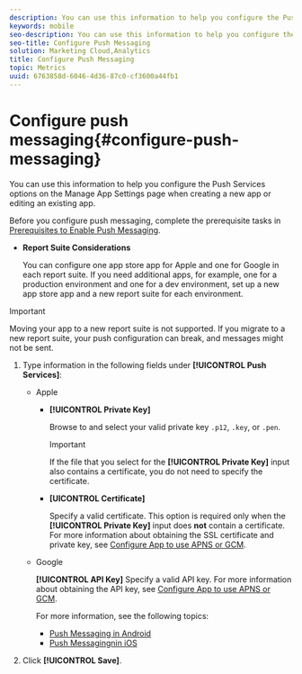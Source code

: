 ```yaml
---
description: You can use this information to help you configure the Push Services options on the Manage App Settings page while creating a new app or editing an existing app.
keywords: mobile
seo-description: You can use this information to help you configure the Push Services options on the Manage App Settings page while creating a new app or editing an existing app.
seo-title: Configure Push Messaging
solution: Marketing Cloud,Analytics
title: Configure Push Messaging
topic: Metrics
uuid: 6763858d-6046-4d36-87c0-cf3600a44fb1
---
```


# Configure push messaging{#configure-push-messaging}

You can use this information to help you configure the Push Services options on the Manage App Settings page when creating a new app or editing an existing app.

Before you configure push messaging, complete the prerequisite tasks in [Prerequisites to Enable Push Messaging](/help/using/c-manage-app-settings/c-mob-confg-app/configure-push-messaging/prerequisites-push-messaging.md).

* **Report Suite Considerations**

    You can configure one app store app for Apple and one for Google in each report suite. If you need additional apps, for example, one for a production environment and one for a dev environment, set up a new app store app and a new report suite for each environment.

>[!IMPORTANT]
>
>Moving your app to a new report suite is not supported. If you migrate to a new report suite, your push configuration can break, and messages might not be sent.

1. Type information in the following fields under **[!UICONTROL Push Services]**:

    * Apple

      * **[!UICONTROL Private Key]**

        Browse to and select your valid private key `.p12`, `.key`, or `.pen`.

        >[!IMPORTANT]
        >If the file that you select for the **[!UICONTROL Private Key]** input also contains a certificate, you do not need to specify the certificate.

      * **[UICONTROL Certificate]**

         Specify a valid certificate. This option is required only when the **[!UICONTROL Private Key]** input does **not** contain a certificate. For more information about obtaining the SSL certificate and private key, see [Configure App to use APNS or GCM](/help/using/c-manage-app-settings/c-mob-confg-app/configure-push-messaging/configure-app-apns-gcm.md).

    * Google

      **[!UICONTROL API Key]**
        Specify a valid API key. For more information about obtaining the API key, see [Configure App to use APNS or GCM](/help/using/c-manage-app-settings/c-mob-confg-app/configure-push-messaging/configure-app-apns-gcm.md).

      For more information, see the following topics:

        * [Push Messaging in Android](/help/android/messaging-main/push-messaging/push-messaging.md)
        * [Push Messagingnin iOS](/help/ios/messaging-main/push-messaging/push-messaging.md)

1. Click **[!UICONTROL Save]**.
